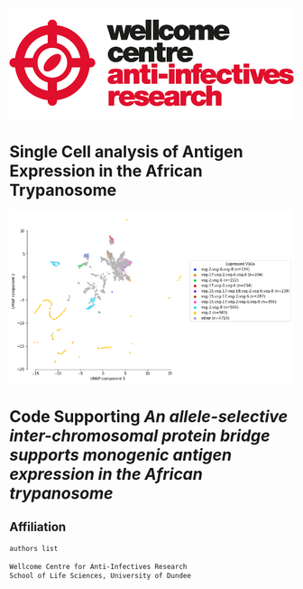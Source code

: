 ![title](https://github.com/mtinti/VSG_single_cell/blob/main/wcar.png)


# Single Cell analysis of Antigen Expression in the African Trypanosome




![title](https://github.com/mtinti/VSG_single_cell/blob/main/vsg_single_cell.png)

# Code Supporting *An allele-selective inter-chromosomal protein bridge supports monogenic antigen expression in the African trypanosome* 

## Affiliation
    authors list

    Wellcome Centre for Anti-Infectives Research
    School of Life Sciences, University of Dundee
